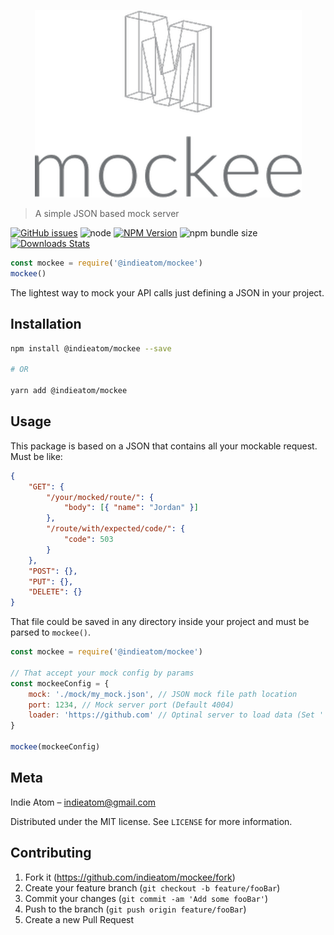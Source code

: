 <p align="center">
  <img width="427" height="300" src="https://raw.githubusercontent.com/indieatom/mockee/master/assets/mockee-logo.png">
</p>

> A simple JSON based mock server

[![GitHub issues][github-issues]](issues)
![node][node-version]
[![NPM Version][npm-image]][npm-url]
![npm bundle size][package-size]
[![Downloads Stats][npm-downloads]][npm-url]

```js
const mockee = require('@indieatom/mockee')
mockee()
```

The lightest way to mock your API calls just defining a JSON in your project.

## Installation

```sh
npm install @indieatom/mockee --save

# OR

yarn add @indieatom/mockee
```

## Usage

This package is based on a JSON that contains all your mockable request. Must be like:

```json
{
    "GET": {
        "/your/mocked/route/": {
            "body": [{ "name": "Jordan" }]
        },
        "/route/with/expected/code/": {
            "code": 503
        }
    },
    "POST": {},
    "PUT": {},
    "DELETE": {}
}
```

That file could be saved in any directory inside your project and must be parsed to `mockee()`.

```js
const mockee = require('@indieatom/mockee')

// That accept your mock config by params
const mockeeConfig = {
    mock: './mock/my_mock.json', // JSON mock file path location
    port: 1234, // Mock server port (Default 4004)
    loader: 'https://github.com' // Optinal server to load data (Set '' to use dafult not found rule)
}

mockee(mockeeConfig)
```

## Meta

Indie Atom – indieatom@gmail.com

Distributed under the MIT license. See `LICENSE` for more information.

## Contributing

1. Fork it (<https://github.com/indieatom/mockee/fork>)
2. Create your feature branch (`git checkout -b feature/fooBar`)
3. Commit your changes (`git commit -am 'Add some fooBar'`)
4. Push to the branch (`git push origin feature/fooBar`)
5. Create a new Pull Request

<!-- Markdown link & img dfn's -->

[github-issues]: https://img.shields.io/github/issues/indieatom/mockee?style=for-the-badge
[issues]: https://github.com/indieatom/mockee/issues
[npm-image]: https://img.shields.io/npm/v/@indieatom/mockee.svg?style=for-the-badge
[npm-url]: https://npmjs.org/package/@indieatom/mockee
[npm-downloads]: https://img.shields.io/npm/dm/@indieatom/mockee.svg?style=for-the-badge
[node-version]: https://img.shields.io/node/v/@indieatom/mockee?style=for-the-badge
[package-size]: https://img.shields.io/bundlephobia/min/@indieatom/mockee?style=for-the-badge
